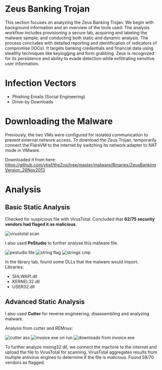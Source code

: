 # Zeus Banking Trojan

This section focuses on analyzing the Zeus Banking Trojan. We begin with background information and an overview of the tools used. The analysis workflow includes provisioning a secure lab, acquiring and labeling the malware sample, and conducting both static and dynamic analysis. The process concludes with detailed reporting and identification of indicators of compromise (IOCs). It targets banking credentials and financial data using stealthy techniques like keylogging and form grabbing. Zeus is recognized for its persistence and ability to evade detection while exfiltrating sensitive user information.

# Infection Vectors
- Phishing Emails (Social Engineering)
- Drive-by Downloads

# Downloading the Malware
Previously, the two VMs were configured for isolated communication to prevent external network access. To download the Zeus Trojan, temporarily connect the FlareVM to the internet by switching its network adapter to NAT mode in VMware. 

Downloaded it from here:
https://github.com/ytisf/theZoo/tree/master/malware/Binaries/ZeusBankingVersion_26Nov2013

# Analysis
## Basic Static Analysis

Checked for suspicious file with VirusTotal. Concluded that **62/75 security vendors had flaged it as malicious**.

![virustotal scan](https://github.com/SMUGLER79/MalScan---Malware-Analysis-Lab/blob/main/Zeus%20Banking%20Trojan/virustotal.jpg)


I also used **PeStudio** to further analyse this malware file.

![pestudio file](https://github.com/SMUGLER79/MalScan---Malware-Analysis-Lab/blob/main/Zeus%20Banking%20Trojan/pestudio.png)
![string flag](https://github.com/SMUGLER79/MalScan---Malware-Analysis-Lab/blob/main/Zeus%20Banking%20Trojan/pestudio%20string%20flag.png)
![strings cmp](https://github.com/SMUGLER79/MalScan---Malware-Analysis-Lab/blob/main/Zeus%20Banking%20Trojan/pestudio%20string.png)

In the library tab, found some DLLs that the malware would import. Libraries:
* SHLWAPI.dll
* KERNEL32.dll
* USER32.dll

## Advanced Static Analysis

I also used **Cutter** for reverse engineering, disassembling and analyzing malware. 

Analysis from cutter and REMnux:

![cutter ass](https://github.com/SMUGLER79/MalScan---Malware-Analysis-Lab/blob/main/Zeus%20Banking%20Trojan/cutter%20ass.png)
![invoice.exe on run](https://github.com/SMUGLER79/MalScan---Malware-Analysis-Lab/blob/main/Zeus%20Banking%20Trojan/invoice%20run.png)
![downloads from invoice.exe](https://github.com/SMUGLER79/MalScan---Malware-Analysis-Lab/blob/main/Zeus%20Banking%20Trojan/invoice%20run.png)

To further analyze msimg32.dll, we connect the machine to the internet and upload the file to VirusTotal for scanning. VirusTotal aggregates results from multiple antivirus engines to determine if the file is malicious. Found   59/70 vendors as flagged.


